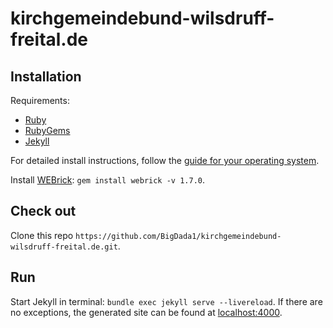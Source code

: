 # kirchgemeindebund-wilsdruff-freital.de

## Installation

Requirements:
- [Ruby](https://www.ruby-lang.org/en/downloads/)
- [RubyGems](https://rubygems.org/pages/download)
- [Jekyll](https://jekyllrb.com/)

For detailed install instructions, follow the [guide for your operating system](https://jekyllrb.com/docs/installation/#guides).

Install [WEBrick](https://rubygems.org/gems/webrick/versions/1.7.0): `gem install webrick -v 1.7.0`.

## Check out

Clone this repo `https://github.com/BigDada1/kirchgemeindebund-wilsdruff-freital.de.git`.

## Run

Start Jekyll in terminal: `bundle exec jekyll serve --livereload`. If there are no exceptions, the generated site can be found at [localhost:4000](http://localhoast:4000).